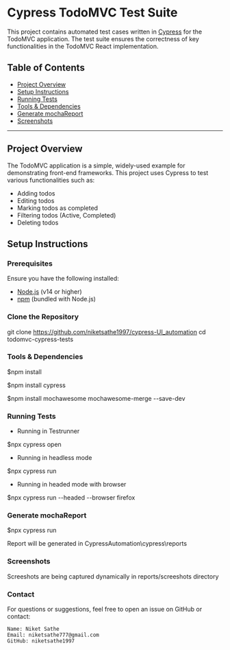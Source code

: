# Cypress TodoMVC Test Suite

This project contains automated test cases written in [Cypress](https://www.cypress.io/) for the TodoMVC application. The test suite ensures the correctness of key functionalities in the TodoMVC React implementation.

## Table of Contents

- [Project Overview](#project-overview)
- [Setup Instructions](#setup-instructions)
- [Running Tests](#running-tests)
- [Tools & Dependencies](#tools--dependencies)
- [Generate mochaReport](#generate-mochareport)
- [Screenshots](#screenshots)
---

## Project Overview

The TodoMVC application is a simple, widely-used example for demonstrating front-end frameworks. This project uses Cypress to test various functionalities such as:

- Adding todos
- Editing todos
- Marking todos as completed
- Filtering todos (Active, Completed)
- Deleting todos

## Setup Instructions

### Prerequisites
Ensure you have the following installed:
- [Node.js](https://nodejs.org/) (v14 or higher)
- [npm](https://www.npmjs.com/) (bundled with Node.js)

### Clone the Repository
git clone https://github.com/niketsathe1997/cypress-UI_automation
cd todomvc-cypress-tests

### Tools & Dependencies

$npm install

$npm install cypress

$npm install mochawesome mochawesome-merge --save-dev

### Running Tests

- Running in Testrunner
 
$npx cypress open

- Running in headless mode

$npx cypress run

- Running in headed mode with browser
 
$npx cypress run --headed --browser firefox

### Generate mochaReport

$npx cypress run

Report will be generated in CypressAutomation\cypress\reports

### Screenshots
Screeshots are being captured dynamically in reports/screeshots directory

### Contact
For questions or suggestions, feel free to open an issue on GitHub or contact:

    Name: Niket Sathe
    Email: niketsathe777@gmail.com
    GitHub: niketsathe1997
